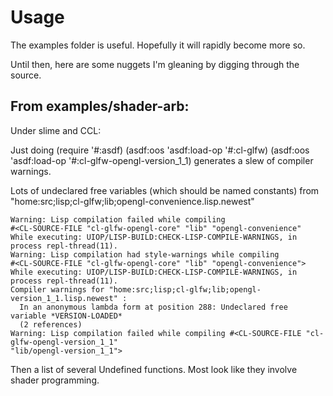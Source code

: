 Usage
=====

The examples folder is useful. Hopefully it will rapidly become more so.

Until then, here are some nuggets I'm gleaning by digging through the source.

From examples/shader-arb:
-------------------------

Under slime and CCL:

Just doing
    (require '#:asdf)
    (asdf:oos 'asdf:load-op '#:cl-glfw)
    (asdf:oos 'asdf:load-op '#:cl-glfw-opengl-version_1_1)
generates a slew of compiler warnings.

Lots of undeclared free variables (which should be named constants) from
"home:src;lisp;cl-glfw;lib;opengl-convenience.lisp.newest"

    Warning: Lisp compilation failed while compiling
    #<CL-SOURCE-FILE "cl-glfw-opengl-core" "lib" "opengl-convenience"
    While executing: UIOP/LISP-BUILD:CHECK-LISP-COMPILE-WARNINGS, in process repl-thread(11).
    Warning: Lisp compilation had style-warnings while compiling
    #<CL-SOURCE-FILE "cl-glfw-opengl-core" "lib" "opengl-convenience">
    While executing: UIOP/LISP-BUILD:CHECK-LISP-COMPILE-WARNINGS, in process repl-thread(11).
    Compiler warnings for "home:src;lisp;cl-glfw;lib;opengl-version_1_1.lisp.newest" :
      In an anonymous lambda form at position 288: Undeclared free variable *VERSION-LOADED*
      (2 references)
    Warning: Lisp compilation failed while compiling #<CL-SOURCE-FILE "cl-glfw-opengl-version_1_1"
    "lib/opengl-version_1_1">

Then a list of several Undefined functions. Most look like they involve shader
programming.
